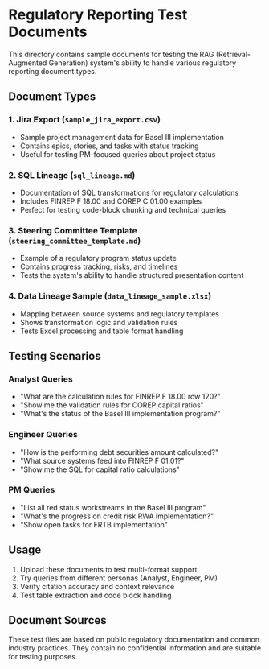 # Regulatory Reporting Test Documents

This directory contains sample documents for testing the RAG (Retrieval-Augmented Generation) system's ability to handle various regulatory reporting document types.

## Document Types

### 1. Jira Export (`sample_jira_export.csv`)

- Sample project management data for Basel III implementation
- Contains epics, stories, and tasks with status tracking
- Useful for testing PM-focused queries about project status

### 2. SQL Lineage (`sql_lineage.md`)

- Documentation of SQL transformations for regulatory calculations
- Includes FINREP F 18.00 and COREP C 01.00 examples
- Perfect for testing code-block chunking and technical queries

### 3. Steering Committee Template (`steering_committee_template.md`)

- Example of a regulatory program status update
- Contains progress tracking, risks, and timelines
- Tests the system's ability to handle structured presentation content

### 4. Data Lineage Sample (`data_lineage_sample.xlsx`)

- Mapping between source systems and regulatory templates
- Shows transformation logic and validation rules
- Tests Excel processing and table format handling

## Testing Scenarios

### Analyst Queries

- "What are the calculation rules for FINREP F 18.00 row 120?"
- "Show me the validation rules for COREP capital ratios"
- "What's the status of the Basel III implementation program?"

### Engineer Queries

- "How is the performing debt securities amount calculated?"
- "What source systems feed into FINREP F 01.01?"
- "Show me the SQL for capital ratio calculations"

### PM Queries

- "List all red status workstreams in the Basel III program"
- "What's the progress on credit risk RWA implementation?"
- "Show open tasks for FRTB implementation"

## Usage

1. Upload these documents to test multi-format support
2. Try queries from different personas (Analyst, Engineer, PM)
3. Verify citation accuracy and context relevance
4. Test table extraction and code block handling

## Document Sources

These test files are based on public regulatory documentation and common industry practices. They contain no confidential information and are suitable for testing purposes.
